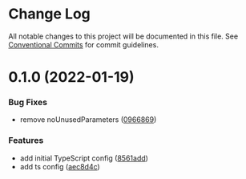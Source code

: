 # Change Log

All notable changes to this project will be documented in this file.
See [Conventional Commits](https://conventionalcommits.org) for commit guidelines.

# 0.1.0 (2022-01-19)


### Bug Fixes

* remove noUnusedParameters ([0966869](https://github.com/karolis-sh/configs/commit/09668697eeebb494d6fb6d0437eb5a658605e96b))


### Features

* add initial TypeScript config ([8561add](https://github.com/karolis-sh/configs/commit/8561add6b5ebd80ac00187aaaa5a9283119fa30c))
* add ts config ([aec8d4c](https://github.com/karolis-sh/configs/commit/aec8d4caddbc58ff6882b598a7501d381607d64c))
